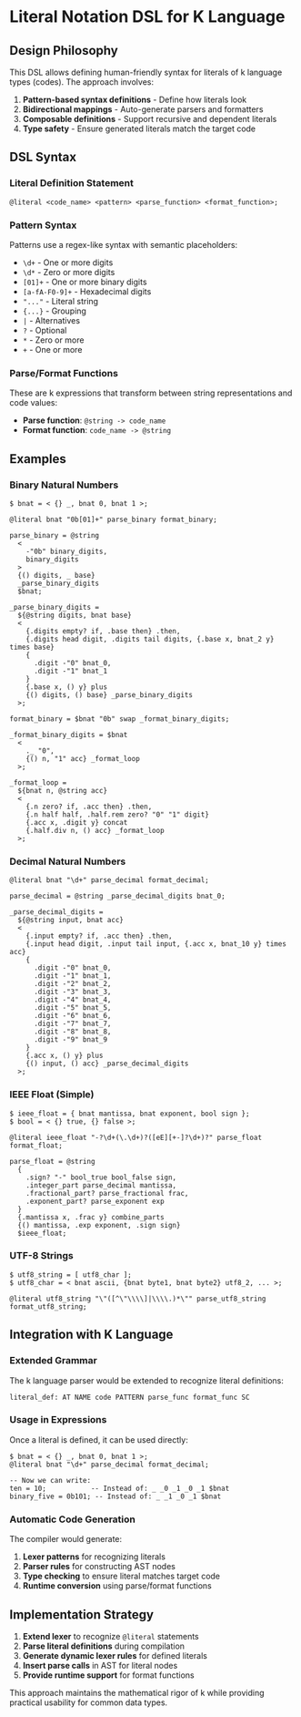 # Literal Notation DSL for K Language

## Design Philosophy

This DSL allows defining human-friendly syntax for literals of k language types (codes). The approach involves:

1. **Pattern-based syntax definitions** - Define how literals look
2. **Bidirectional mappings** - Auto-generate parsers and formatters  
3. **Composable definitions** - Support recursive and dependent literals
4. **Type safety** - Ensure generated literals match the target code

## DSL Syntax

### Literal Definition Statement

```k
@literal <code_name> <pattern> <parse_function> <format_function>;
```

### Pattern Syntax

Patterns use a regex-like syntax with semantic placeholders:

- `\d+` - One or more digits
- `\d*` - Zero or more digits  
- `[01]+` - One or more binary digits
- `[a-fA-F0-9]+` - Hexadecimal digits
- `"..."` - Literal string
- `{...}` - Grouping
- `|` - Alternatives
- `?` - Optional
- `*` - Zero or more
- `+` - One or more

### Parse/Format Functions

These are k expressions that transform between string representations and code values:

- **Parse function**: `@string -> code_name`
- **Format function**: `code_name -> @string`

## Examples

### Binary Natural Numbers

```k
$ bnat = < {} _, bnat 0, bnat 1 >;

@literal bnat "0b[01]+" parse_binary format_binary;

parse_binary = @string 
  < 
    -"0b" binary_digits,
    binary_digits
  >
  {() digits, _ base} 
  _parse_binary_digits
  $bnat;

_parse_binary_digits = 
  ${@string digits, bnat base}
  <
    {.digits empty? if, .base then} .then,
    {.digits head digit, .digits tail digits, {.base x, bnat_2 y} times base}
    {
      .digit -"0" bnat_0,
      .digit -"1" bnat_1  
    }
    {.base x, () y} plus
    {() digits, () base} _parse_binary_digits
  >;

format_binary = $bnat "0b" swap _format_binary_digits;

_format_binary_digits = $bnat
  <
    ._ "0",
    {() n, "1" acc} _format_loop
  >;

_format_loop = 
  ${bnat n, @string acc}
  <
    {.n zero? if, .acc then} .then,
    {.n half half, .half.rem zero? "0" "1" digit}
    {.acc x, .digit y} concat
    {.half.div n, () acc} _format_loop
  >;
```

### Decimal Natural Numbers

```k
@literal bnat "\d+" parse_decimal format_decimal;

parse_decimal = @string _parse_decimal_digits bnat_0;

_parse_decimal_digits = 
  ${@string input, bnat acc}
  <
    {.input empty? if, .acc then} .then,
    {.input head digit, .input tail input, {.acc x, bnat_10 y} times acc}
    {
      .digit -"0" bnat_0,
      .digit -"1" bnat_1,
      .digit -"2" bnat_2,
      .digit -"3" bnat_3,
      .digit -"4" bnat_4,
      .digit -"5" bnat_5,
      .digit -"6" bnat_6,
      .digit -"7" bnat_7,
      .digit -"8" bnat_8,
      .digit -"9" bnat_9
    }
    {.acc x, () y} plus
    {() input, () acc} _parse_decimal_digits
  >;
```

### IEEE Float (Simple)

```k
$ ieee_float = { bnat mantissa, bnat exponent, bool sign };
$ bool = < {} true, {} false >;

@literal ieee_float "-?\d+(\.\d+)?([eE][+-]?\d+)?" parse_float format_float;

parse_float = @string 
  {
    .sign? "-" bool_true bool_false sign,
    .integer_part parse_decimal mantissa,
    .fractional_part? parse_fractional frac,
    .exponent_part? parse_exponent exp
  }
  {.mantissa x, .frac y} combine_parts
  {() mantissa, .exp exponent, .sign sign}
  $ieee_float;
```

### UTF-8 Strings

```k
$ utf8_string = [ utf8_char ];
$ utf8_char = < bnat ascii, {bnat byte1, bnat byte2} utf8_2, ... >;

@literal utf8_string "\"([^\"\\\\]|\\\\.)*\"" parse_utf8_string format_utf8_string;
```

## Integration with K Language

### Extended Grammar

The k language parser would be extended to recognize literal definitions:

```jison
literal_def: AT NAME code PATTERN parse_func format_func SC
```

### Usage in Expressions

Once a literal is defined, it can be used directly:

```k
$ bnat = < {} _, bnat 0, bnat 1 >;
@literal bnat "\d+" parse_decimal format_decimal;

-- Now we can write:
ten = 10;           -- Instead of: _ _0 _1 _0 _1 $bnat
binary_five = 0b101; -- Instead of: _ _1 _0 _1 $bnat
```

### Automatic Code Generation

The compiler would generate:

1. **Lexer patterns** for recognizing literals
2. **Parser rules** for constructing AST nodes
3. **Type checking** to ensure literal matches target code
4. **Runtime conversion** using parse/format functions

## Implementation Strategy

1. **Extend lexer** to recognize `@literal` statements
2. **Parse literal definitions** during compilation
3. **Generate dynamic lexer rules** for defined literals
4. **Insert parse calls** in AST for literal nodes
5. **Provide runtime support** for format functions

This approach maintains the mathematical rigor of k while providing practical usability for common data types.